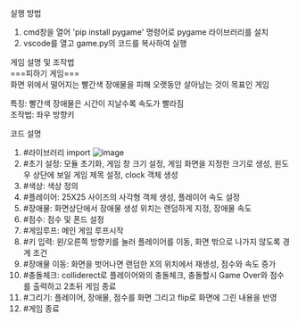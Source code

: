 실행 방법
1. cmd창을 열어 'pip install pygame' 명령어로 pygame 라이브러리를 설치
2. vscode를 열고 game.py의 코드를 복사하여 실행

게임 설명 및 조작법  
                          ===피하기 게임===  
화면 위에서 떨어지는 빨간색 장애물을 피해 오랫동안 살아남는 것이 목표인 게임

특징: 빨간색 장애물은 시간이 지날수록 속도가 빨라짐  
조작법: 좌우 방향키

코드 설명
1. #라이브러리 import ![image](https://github.com/user-attachments/assets/7f322e06-a148-46b8-b989-7b9af82941b4)
2. #초기 설정: 모듈 초기화, 게임 창 크기 설정, 게임 화면을 지정한 크기로 생성, 윈도우 상단에 보일 게임 제목 설정, clock 객체 생성
3. #색상: 색상 정의
4. #플레이어: 25X25 사이즈의 사각형 객체 생성, 플레이어 속도 설정
5. #장애물: 화면상단에서 장애물 생성 위치는 랜덤하게 지정, 장애물 속도
6. #점수: 점수 및 폰드 설정
7. #게임루프: 메인 게임 루프시작
8. #키 입력: 왼/오른쪽 방향키를 눌러 플레이어를 이동, 화면 밖으로 나가지 않도록 경계 조건
9. #장애물 이동: 화면을 벗어나면 랜덤한 X의 위치에서 재생성, 점수와 속도 증가
10. #충돌체크: colliderect로 플레이어와의 충돌체크, 충돌할시 Game Over와 점수를 출력하고 2초뒤 게임 종료
11. #그리기: 플레이어, 장애물, 점수를 화면 그리고 flip로 화면에 그린 내용을 반영
12. #게임 종료
